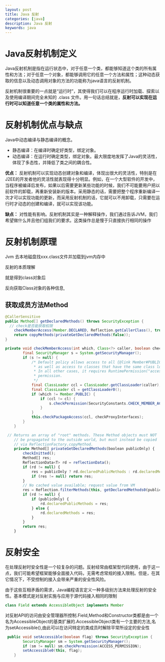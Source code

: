 ```yaml
---
layout: post
title: Java 反射
categories: [java]
description: Java 反射
keywords: java
---
```


# Java反射机制定义

Java反射机制是指在运行状态中，对于任意一个类，都能够知道这个类的所有属性和方法；对于任意一个对象，都能够调用它的任意一个方法和属性；这种动态获取的信息以及动态调用对象的方法的功能称为java语言的反射机制。

反射机制很重要的一点就是“运行时”，其使得我们可以在程序运行时加载、探索以及使用编译期间完全未知的 .class 文件。用一句话总结就是，**反射可以实现在运行时可以知道任意一个类的属性和方法。**

# 反射机制优点与缺点

Java中动态编译与静态编译的概念。

- 静态编译：在编译时确定好类型，绑定对象。
- 动态编译：在运行时确定类型，绑定对象。最大限度地发挥了Java的灵活性，体现了多态性，并降低了类之间的耦合性。

**优点：**
反射机制可以实现动态创建对象和编译，体现出很大的灵活性，特别是在J2EE的开发者他的灵活性就表现得十分明显。例如，在一个大型软件的开发中，当程序被编译后发布，如果以后需要更新某些功能的时候，我们不可能要用户把以前软件的卸载，再重新安装新的版本。采用静态的话，需要把整个程序重新编译一次才可以实现功能的更新，而采用反射机制的话，它就可以不用卸载，只需要在运行时才动态的创建和编译，就可以实现该功能。

**缺点：**
对性能有影响。反射机制其实是一种解释操作，我们通过告诉JVM，我们希望做什么并且他们组我们的要求。这类操作总是慢于只直接执行相同的操作



# 反射机制原理

Jvm 去本地磁盘找xxx.class文件并加载到jvm内存中

反射的本质理解

就是得到class对象后

反向获取Class对象的各种信息,



## **获取成员方法Method**



```java
@CallerSensitive
public Method[] getDeclaredMethods() throws SecurityException {
  // check是否能获取权限
    checkMemberAccess(Member.DECLARED, Reflection.getCallerClass(), true);
    return copyMethods(privateGetDeclaredMethods(false));
}
```

```java
private void checkMemberAccess(int which, Class<?> caller, boolean checkProxyInterfaces) {
        final SecurityManager s = System.getSecurityManager();
        if (s != null) {
            /* Default policy allows access to all {@link Member#PUBLIC} members,
             * as well as access to classes that have the same class loader as the caller.
             * In all other cases, it requires RuntimePermission("accessDeclaredMembers")
             * permission.
             */
            final ClassLoader ccl = ClassLoader.getClassLoader(caller);
            final ClassLoader cl = getClassLoader0();
            if (which != Member.PUBLIC) {
                if (ccl != cl) {
                    s.checkPermission(SecurityConstants.CHECK_MEMBER_ACCESS_PERMISSION);
                }
            }
            this.checkPackageAccess(ccl, checkProxyInterfaces);
        }
    }
```

```javascript
 // Returns an array of "root" methods. These Method objects must NOT
    // be propagated to the outside world, but must instead be copied
    // via ReflectionFactory.copyMethod.
    private Method[] privateGetDeclaredMethods(boolean publicOnly) {
        checkInitted();
        Method[] res;
        ReflectionData<T> rd = reflectionData();
        if (rd != null) {
            res = publicOnly ? rd.declaredPublicMethods : rd.declaredMethods;
            if (res != null) return res;
        }
        // No cached value available; request value from VM
        res = Reflection.filterMethods(this, getDeclaredMethods0(publicOnly));
        if (rd != null) {
            if (publicOnly) {
                rd.declaredPublicMethods = res;
            } else {
                rd.declaredMethods = res;
            }
        }
        return res;
    }
```

# 反射安全

在处理反射时安全性是一个较复杂的问题。反射经常由框架型代码使用，由于这一点，我们可能希望框架能够全面接入代码，无需考虑常规的接入限制。但是，在其它情况下，不受控制的接入会带来严重的安全性风险。

由于这些互相矛盾的需求，Java编程语言定义一种多级别方法来处理反射的安全性。基本模式是对反射实施与应用于源代码接入相同的限制





```java
class Field extends AccessibleObject implements Member
```

对反射API的访问由安全管理器所控制.Field,Method和Constructor类都是由一个名为AccessibleObject的基类扩展的.AccessibleObject类有一个主要的方法,名为setAccessible(),由此可以在访问特定的类成员时解除平常所设定的安全性

```java
 public void setAccessible(boolean flag) throws SecurityException {
        SecurityManager sm = System.getSecurityManager();
        if (sm != null) sm.checkPermission(ACCESS_PERMISSION);
        setAccessible0(this, flag);
    }
```



